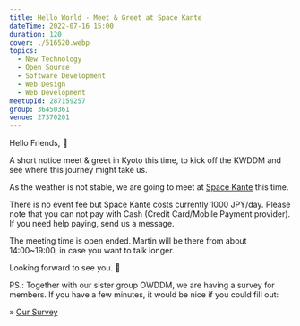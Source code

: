 ```yaml
---
title: Hello World - Meet & Greet at Space Kante
dateTime: 2022-07-16 15:00
duration: 120
cover: ./516520.webp
topics:
  - New Technology
  - Open Source
  - Software Development
  - Web Design
  - Web Development
meetupId: 287159257
group: 36450361
venue: 27370201
---
```


Hello Friends, 👋

A short notice meet & greet in Kyoto this time, to kick off the KWDDM and see where this journey might take us.

As the weather is not stable, we are going to meet at [Space Kante](https://space-kante.com/kyoto/) this time.

There is no event fee but Space Kante costs currently 1000 JPY/day. Please note that you can not pay with Cash (Credit Card/Mobile Payment provider). If you need help paying, send us a message.

The meeting time is open ended. Martin will be there from about 14:00\~19:00, in case you want to talk longer.

Looking forward to see you. 🤗

PS.: Together with our sister group OWDDM, we are having a survey for members. If you have a few minutes, it would be nice if you could fill out:

» [Our Survey](https://forms.gle/bku9eyxVVwwxmaUX8)
